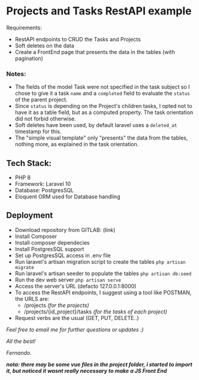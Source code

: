 # Projects and Tasks RestAPI example

Requirements:
- RestAPI endpoints to CRUD the Tasks and Projects
- Soft deletes on the data
- Create a FrontEnd page that presents the data in the tables (with pagination)

### Notes:
- The fields of the model Task were not specified in the task subject so I chose to give it a task `name` and a `completed` field to evaluate the `status` of the parent project.
- Since `status` is depending on the Project's children tasks, I opted not to have it as a table field, but as a computed property. The task orientation did not forbid otherwise.
- Soft deletes have been used, by default laravel uses a `deleted_at` timestamp for this.
- The "simple visual template" only "presents" the data from the tables, nothing more, as explained in the task orientation.

## Tech Stack:
- PHP 8
- Framework: Laravel 10
- Database: PostgresSQL
- Eloquent ORM used for Database handling

## Deployment
- Download repository from GITLAB: (link)
- Install Composer
- Install composer dependecies
- Install PostgresSQL support
- Set up PostgresSQL access in .env file
- Run laravel's artisan migration script to create the tables `php artisan migrate`
- Run laravel's artisan seeder to populate the tables `php artisan db:seed`
- Run the dev web server `php artisan serve`
- Access the server's URL (defacto 127.0.0.1:8000)
- To access the RestAPI endpoints, I suggest using a tool like POSTMAN, the URLS are:
  - /projects *(for the projects)*
  - /projects/{id_project}/tasks  *(for the tasks of each project)*
- Request verbs are the usual (GET, PUT, DELETE..)

*Feel free to email me for further questions or updates :)*

*All the best!*

*Fernando.*

***nota: there may be some vue files in the project folder, i started to import it, but noticed it wasnt really necessary to make a JS Front End***
